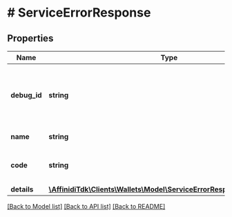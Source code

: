 # # ServiceErrorResponse

## Properties

| Name         | Type                                                                                                             | Description                                           | Notes      |
| ------------ | ---------------------------------------------------------------------------------------------------------------- | ----------------------------------------------------- | ---------- |
| **debug_id** | **string**                                                                                                       | unique id for correlating this specific error to logs |
| **name**     | **string**                                                                                                       | name of the error                                     |
| **code**     | **string**                                                                                                       | backwards compatible Affinidi error code              |
| **details**  | [**\AffinidiTdk\Clients\Wallets\Model\ServiceErrorResponseDetailsInner[]**](ServiceErrorResponseDetailsInner.md) |                                                       | [optional] |

[[Back to Model list]](../../README.md#models) [[Back to API list]](../../README.md#endpoints) [[Back to README]](../../README.md)
